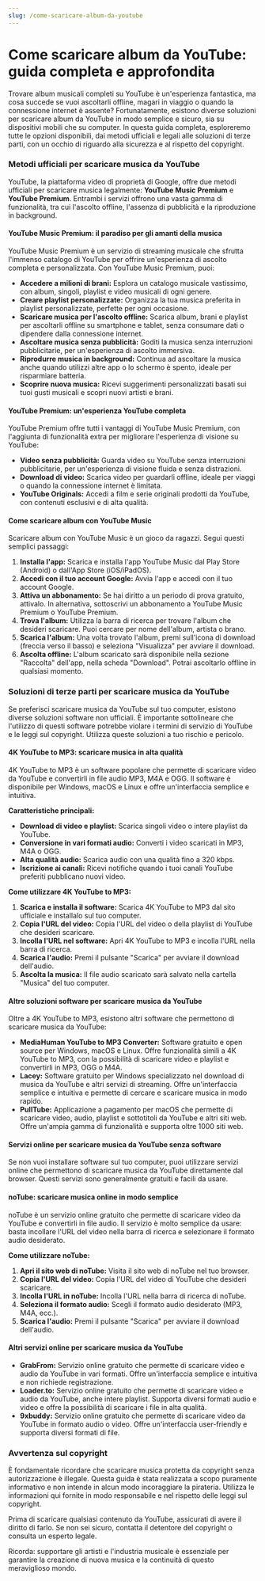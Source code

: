 ```yaml
---
slug: /come-scaricare-album-da-youtube
---
```



# Come scaricare album da YouTube: guida completa e approfondita

Trovare album musicali completi su YouTube è un'esperienza fantastica, ma cosa succede se vuoi ascoltarli offline, magari in viaggio o quando la connessione internet è assente?  Fortunatamente, esistono diverse soluzioni per scaricare album da YouTube in modo semplice e sicuro, sia su dispositivi mobili che su computer. In questa guida completa, esploreremo tutte le opzioni disponibili, dai metodi ufficiali e legali alle soluzioni di terze parti, con un occhio di riguardo alla sicurezza e al rispetto del copyright.

### Metodi ufficiali per scaricare musica da YouTube

YouTube, la piattaforma video di proprietà di Google, offre due metodi ufficiali per scaricare musica legalmente: **YouTube Music Premium** e **YouTube Premium**.  Entrambi i servizi offrono una vasta gamma di funzionalità, tra cui l'ascolto offline, l'assenza di pubblicità e la riproduzione in background.

#### YouTube Music Premium: il paradiso per gli amanti della musica

YouTube Music Premium è un servizio di streaming musicale che sfrutta l'immenso catalogo di YouTube per offrire un'esperienza di ascolto completa e personalizzata.  Con YouTube Music Premium, puoi:

* **Accedere a milioni di brani:** Esplora un catalogo musicale vastissimo, con album, singoli, playlist e video musicali di ogni genere.
* **Creare playlist personalizzate:** Organizza la tua musica preferita in playlist personalizzate, perfette per ogni occasione.
* **Scaricare musica per l'ascolto offline:**  Scarica album, brani e playlist per ascoltarli offline su smartphone e tablet, senza consumare dati o dipendere dalla connessione internet.
* **Ascoltare musica senza pubblicità:** Goditi la musica senza interruzioni pubblicitarie, per un'esperienza di ascolto immersiva.
* **Riprodurre musica in background:**  Continua ad ascoltare la musica anche quando utilizzi altre app o lo schermo è spento, ideale per risparmiare batteria.
* **Scoprire nuova musica:**  Ricevi suggerimenti personalizzati basati sui tuoi gusti musicali e scopri nuovi artisti e brani.

#### YouTube Premium:  un'esperienza YouTube completa

YouTube Premium offre tutti i vantaggi di YouTube Music Premium, con l'aggiunta di funzionalità extra per migliorare l'esperienza di visione su YouTube:

* **Video senza pubblicità:** Guarda video su YouTube senza interruzioni pubblicitarie, per un'esperienza di visione fluida e senza distrazioni.
* **Download di video:** Scarica video per guardarli offline, ideale per viaggi o quando la connessione internet è limitata.
* **YouTube Originals:** Accedi a film e serie originali prodotti da YouTube, con contenuti esclusivi e di alta qualità.

#### Come scaricare album con YouTube Music

Scaricare album con YouTube Music è un gioco da ragazzi. Segui questi semplici passaggi:

1. **Installa l'app:** Scarica e installa l'app YouTube Music dal Play Store (Android) o dall'App Store (iOS/iPadOS).
2. **Accedi con il tuo account Google:**  Avvia l'app e accedi con il tuo account Google.
3. **Attiva un abbonamento:**  Se hai diritto a un periodo di prova gratuito, attivalo. In alternativa, sottoscrivi un abbonamento a YouTube Music Premium o YouTube Premium.
4. **Trova l'album:**  Utilizza la barra di ricerca per trovare l'album che desideri scaricare. Puoi cercare per nome dell'album, artista o brano.
5. **Scarica l'album:**  Una volta trovato l'album, premi sull'icona di download (freccia verso il basso) e seleziona "Visualizza" per avviare il download.
6. **Ascolta offline:**  L'album scaricato sarà disponibile nella sezione "Raccolta" dell'app, nella scheda "Download". Potrai ascoltarlo offline in qualsiasi momento.

### Soluzioni di terze parti per scaricare musica da YouTube

Se preferisci scaricare musica da YouTube sul tuo computer, esistono diverse soluzioni software non ufficiali.  È importante sottolineare che l'utilizzo di questi software potrebbe violare i termini di servizio di YouTube e le leggi sul copyright.  Utilizza queste soluzioni a tuo rischio e pericolo.

#### 4K YouTube to MP3:  scaricare musica in alta qualità

4K YouTube to MP3 è un software popolare che permette di scaricare video da YouTube e convertirli in file audio MP3, M4A e OGG.  Il software è disponibile per Windows, macOS e Linux e offre un'interfaccia semplice e intuitiva.

**Caratteristiche principali:**

* **Download di video e playlist:** Scarica singoli video o intere playlist da YouTube.
* **Conversione in vari formati audio:** Converti i video scaricati in MP3, M4A o OGG.
* **Alta qualità audio:**  Scarica audio con una qualità fino a 320 kbps.
* **Iscrizione ai canali:**  Ricevi notifiche quando i tuoi canali YouTube preferiti pubblicano nuovi video.

**Come utilizzare 4K YouTube to MP3:**

1. **Scarica e installa il software:** Scarica 4K YouTube to MP3 dal sito ufficiale e installalo sul tuo computer.
2. **Copia l'URL del video:**  Copia l'URL del video o della playlist di YouTube che desideri scaricare.
3. **Incolla l'URL nel software:**  Apri 4K YouTube to MP3 e incolla l'URL nella barra di ricerca.
4. **Scarica l'audio:**  Premi il pulsante "Scarica" per avviare il download dell'audio.
5. **Ascolta la musica:**  Il file audio scaricato sarà salvato nella cartella "Musica" del tuo computer.

#### Altre soluzioni software per scaricare musica da YouTube

Oltre a 4K YouTube to MP3, esistono altri software che permettono di scaricare musica da YouTube:

* **MediaHuman YouTube to MP3 Converter:**  Software gratuito e open source per Windows, macOS e Linux.  Offre funzionalità simili a 4K YouTube to MP3, con la possibilità di scaricare video e playlist e convertirli in MP3, OGG o M4A.
* **Lacey:**  Software gratuito per Windows specializzato nel download di musica da YouTube e altri servizi di streaming.  Offre un'interfaccia semplice e intuitiva e permette di cercare e scaricare musica in modo rapido.
* **PullTube:**  Applicazione a pagamento per macOS che permette di scaricare video, audio, playlist e sottotitoli da YouTube e altri siti web.  Offre un'ampia gamma di funzionalità e supporta oltre 1000 siti web.

#### Servizi online per scaricare musica da YouTube senza software

Se non vuoi installare software sul tuo computer, puoi utilizzare servizi online che permettono di scaricare musica da YouTube direttamente dal browser.  Questi servizi sono generalmente gratuiti e facili da usare.

#### noTube:  scaricare musica online in modo semplice

noTube è un servizio online gratuito che permette di scaricare video da YouTube e convertirli in file audio.  Il servizio è molto semplice da usare: basta incollare l'URL del video nella barra di ricerca e selezionare il formato audio desiderato.

**Come utilizzare noTube:**

1. **Apri il sito web di noTube:**  Visita il sito web di noTube nel tuo browser.
2. **Copia l'URL del video:**  Copia l'URL del video di YouTube che desideri scaricare.
3. **Incolla l'URL in noTube:**  Incolla l'URL nella barra di ricerca di noTube.
4. **Seleziona il formato audio:**  Scegli il formato audio desiderato (MP3, M4A, ecc.).
5. **Scarica l'audio:**  Premi il pulsante "Scarica" per avviare il download dell'audio.

#### Altri servizi online per scaricare musica da YouTube

* **GrabFrom:**  Servizio online gratuito che permette di scaricare video e audio da YouTube in vari formati.  Offre un'interfaccia semplice e intuitiva e non richiede registrazione.
* **Loader.to:**  Servizio online gratuito che permette di scaricare video e audio da YouTube, anche intere playlist.  Supporta diversi formati audio e video e offre la possibilità di scaricare i file in alta qualità.
* **9xbuddy:**  Servizio online gratuito che permette di scaricare video da YouTube in formato audio o video.  Offre un'interfaccia user-friendly e supporta diversi formati di file.

### Avvertenza sul copyright

È fondamentale ricordare che scaricare musica protetta da copyright senza autorizzazione è illegale.  Questa guida è stata realizzata a scopo puramente informativo e non intende in alcun modo incoraggiare la pirateria.  Utilizza le informazioni qui fornite in modo responsabile e nel rispetto delle leggi sul copyright.  

Prima di scaricare qualsiasi contenuto da YouTube, assicurati di avere il diritto di farlo.  Se non sei sicuro, contatta il detentore del copyright o consulta un esperto legale.

Ricorda:  supportare gli artisti e l'industria musicale è essenziale per garantire la creazione di nuova musica e la continuità di questo meraviglioso mondo.